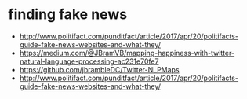 # finding fake news 

* http://www.politifact.com/punditfact/article/2017/apr/20/politifacts-guide-fake-news-websites-and-what-they/
* https://medium.com/@JBramVB/mapping-happiness-with-twitter-natural-language-processing-ac231e70fe7
* https://github.com/jbrambleDC/Twitter-NLPMaps
* http://www.politifact.com/punditfact/article/2017/apr/20/politifacts-guide-fake-news-websites-and-what-they/